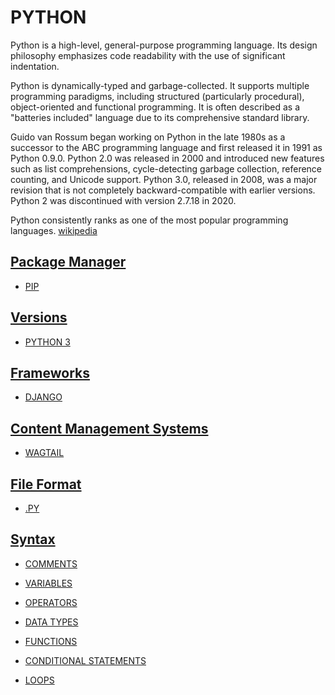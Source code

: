 # PYTHON

Python is a high-level, general-purpose programming language. Its design philosophy emphasizes code readability with the use of significant indentation.

Python is dynamically-typed and garbage-collected. It supports multiple programming paradigms, including structured (particularly procedural), object-oriented and functional programming. It is often described as a "batteries included" language due to its comprehensive standard library.

Guido van Rossum began working on Python in the late 1980s as a successor to the ABC programming language and first released it in 1991 as Python 0.9.0. Python 2.0 was released in 2000 and introduced new features such as list comprehensions, cycle-detecting garbage collection, reference counting, and Unicode support. Python 3.0, released in 2008, was a major revision that is not completely backward-compatible with earlier versions. Python 2 was discontinued with version 2.7.18 in 2020.

Python consistently ranks as one of the most popular programming languages. [wikipedia](https://en.wikipedia.org/wiki/Python_(programming_language))

<!-- ## How to get started -->

## [Package Manager](../../../../../KEYWORDS/PackageManager.md)

- [PIP](../../../../../LEVEL-6/SCIENCE/COMPUTER-SCIENCE/PROGRAMMING/PROGRAMMING-LANGUAGES/PYTHON/PIP.md)

## [Versions](../../../../../KEYWORDS/Versions.md)

- [PYTHON 3](../../../../../LEVEL-6/SCIENCE/COMPUTER-SCIENCE/PROGRAMMING/PROGRAMMING-LANGUAGES/PYTHON/PYTHON-3.md)

## [Frameworks](../../../../../KEYWORDS/Frameworks.md)

- [DJANGO](../../../../../LEVEL-6/SCIENCE/COMPUTER-SCIENCE/PROGRAMMING/PROGRAMMING-LANGUAGES/PYTHON/DJANGO.md)

## [Content Management Systems](../../../../../KEYWORDS/ContentManagementSystems.md)

- [WAGTAIL](../../../../../LEVEL-6/SCIENCE/COMPUTER-SCIENCE/PROGRAMMING/PROGRAMMING-LANGUAGES/PYTHON/WAGTAIL.md)

## [File Format](../../../../../KEYWORDS/FileFormat.md)

- [.PY](../../../../../LEVEL-6/SCIENCE/COMPUTER-SCIENCE/PROGRAMMING/PROGRAMMING-LANGUAGES/PYTHON/PY.md)

## [Syntax](../../../../../KEYWORDS/Syntax.md)

- [COMMENTS](../../../../../LEVEL-6/SCIENCE/COMPUTER-SCIENCE/PROGRAMMING/PROGRAMMING-LANGUAGES/PYTHON/COMMENTS.md)

- [VARIABLES](../../../../../LEVEL-6/SCIENCE/COMPUTER-SCIENCE/PROGRAMMING/PROGRAMMING-LANGUAGES/PYTHON/VARIABLES.md)
- [OPERATORS](../../../../../LEVEL-6/SCIENCE/COMPUTER-SCIENCE/PROGRAMMING/PROGRAMMING-LANGUAGES/PYTHON/OPERATORS.md)
- [DATA TYPES](../../../../../LEVEL-6/SCIENCE/COMPUTER-SCIENCE/PROGRAMMING/PROGRAMMING-LANGUAGES/PYTHON/DATA-TYPES.md)

- [FUNCTIONS](../../../../../LEVEL-6/SCIENCE/COMPUTER-SCIENCE/PROGRAMMING/PROGRAMMING-LANGUAGES/PYTHON/FUNCTIONS.md)

- [CONDITIONAL STATEMENTS](../../../../../LEVEL-6/SCIENCE/COMPUTER-SCIENCE/PROGRAMMING/PROGRAMMING-LANGUAGES/PYTHON/CONDITIONAL-STATEMENTS.md)
- [LOOPS](../../../../../LEVEL-6/SCIENCE/COMPUTER-SCIENCE/PROGRAMMING/PROGRAMMING-LANGUAGES/PYTHON/LOOPS.md)

<!-- ## Resources -->

<!-- https://www.w3schools.com/python/ -->
<!-- https://www.codecademy.com/catalog/language/python -->
<!-- https://developer.mozilla.org/en-US/docs/Glossary/Python // https://www.python.org/ -->
<!-- https://code.visualstudio.com/docs/python/python-tutorial -->
<!-- https://www.python.org/downloads/ -->

<!-- TensorFlow -->
<!-- NumPy -->
<!-- SciPy  -->
<!-- Pandas -->
<!-- Matplotlib  -->
<!-- Keras -->
<!-- SciKit-Learn -->
<!-- PyTorch -->
<!-- Scrapy -->
<!-- BeautifulSoup -->